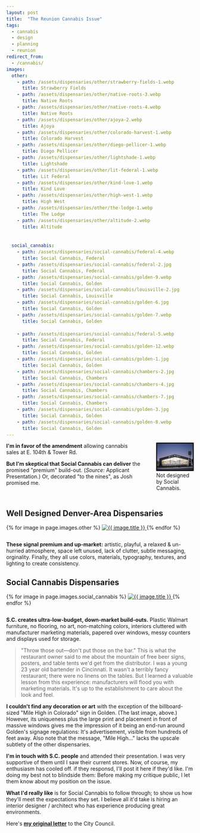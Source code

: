 ```yaml
---
layout: post
title:  "The Reunion Cannabis Issue"
tags:   
  - cannabis
  - design
  - planning
  - reunion
redirect_from:
  - /cannabis/
images:
  other:
    - path: /assets/dispensaries/other/strawberry-fields-1.webp
      title: Strawberry Fields
    - path: /assets/dispensaries/other/native-roots-3.webp
      title: Native Roots
    - path: /assets/dispensaries/other/native-roots-4.webp
      title: Native Roots
    - path: /assets/dispensaries/other/ajoya-2.webp
      title: Ajoya
    - path: /assets/dispensaries/other/colorado-harvest-1.webp
      title: Colorado Harvest
    - path: /assets/dispensaries/other/diego-pellicer-1.webp
      title: Diego Pellicer
    - path: /assets/dispensaries/other/lightshade-1.webp
      title: Lightshade
    - path: /assets/dispensaries/other/lit-federal-1.webp
      title: Lit Federal
    - path: /assets/dispensaries/other/kind-love-1.webp
      title: Kind Love
    - path: /assets/dispensaries/other/high-west-1.webp
      title: High West
    - path: /assets/dispensaries/other/the-lodge-1.webp
      title: The Lodge
    - path: /assets/dispensaries/other/altitude-2.webp
      title: Altitude


  social_cannabis:
    - path: /assets/dispensaries/social-cannabis/federal-4.webp
      title: Social Cannabis, Federal
    - path: /assets/dispensaries/social-cannabis/federal-2.jpg
      title: Social Cannabis, Federal
    - path: /assets/dispensaries/social-cannabis/golden-9.webp
      title: Social Cannabis, Golden
    - path: /assets/dispensaries/social-cannabis/louisville-2.jpg
      title: Social Cannabis, Louisville
    - path: /assets/dispensaries/social-cannabis/golden-6.jpg
      title: Social Cannabis, Golden
    - path: /assets/dispensaries/social-cannabis/golden-7.webp
      title: Social Cannabis, Golden

    - path: /assets/dispensaries/social-cannabis/federal-5.webp
      title: Social Cannabis, Federal
    - path: /assets/dispensaries/social-cannabis/golden-12.webp
      title: Social Cannabis, Golden
    - path: /assets/dispensaries/social-cannabis/golden-1.jpg
      title: Social Cannabis, Golden
    - path: /assets/dispensaries/social-cannabis/chambers-2.jpg
      title: Social Cannabis, Chambers
    - path: /assets/dispensaries/social-cannabis/chambers-4.jpg
      title: Social Cannabis, Chambers
    - path: /assets/dispensaries/social-cannabis/chambers-7.jpg
      title: Social Cannabis, Chambers
    - path: /assets/dispensaries/social-cannabis/golden-3.jpg
      title: Social Cannabis, Golden
    - path: /assets/dispensaries/social-cannabis/golden-8.webp
      title: Social Cannabis, Golden
---
```


<figure style="width: 20%; display: inline; float: right; margin: 0 0 3em 3em">
  <img src="/assets/dispensaries/other/native-roots-1.webp" alt="An example of a store that Social Cannabis did NOT build.">
  <br>
  <figcaption>Not designed by Social Cannabis.</figcaption>
</figure>


**I'm in favor of the amendment** allowing cannabis sales at E. 104th & Tower Rd.

**But I'm skeptical that Social Cannabis can
deliver** the promised "premium" build-out. (_Source:_ Applicant Presentation.) Or,
decorated "to the nines", as Josh promised me.

<div class="br">&nbsp;</div>

## Well Designed Denver-Area Dispensaries


<div class="gallery" style="margin-bottom: 2em">
  {% for image in page.images.other %}
    <a href="{{ image.path }}" title="{{ image.title }}">
      <img src="{{ image.path }}" alt="{{ image.title }}"/>
    </a>
  {% endfor %}
</div>

**These signal premium and up-market:**
artistic, playful, a relaxed & un-hurried atmosphere,
space left unused, lack of clutter, subtle messaging, orginality.
Finally, they all use colors, materials, typography, textures, and lighting
to create consistency.


## Social Cannabis Dispensaries

<div class="gallery" style="margin-bottom: 2em">
  {% for image in page.images.social_cannabis %}
    <a href="{{ image.path }}" title="{{ image.title }}">
      <img src="{{ image.path }}" alt="{{ image.title }}"/>
    </a>
  {% endfor %}
</div>

**S.C. creates ultra-low-budget, down-market build-outs.** Plastic Walmart furniture, no flooring, no art,
non-matching colors, interiors cluttered with manufacturer marketing materials, 
papered over windows, messy counters and displays used for storage.


> "Throw those out—don't put those on the bar." This is what the restaurant owner said to me
> about the mountain of free beer signs, posters, and table tents we'd get from the distributor. 
> I was a young 23 year old bartender in Cincinnati. It wasn't a terribly fancy restaurant; 
> there were no linens on the tables. But I learned a valuable lesson from this experience: 
> manufacturers will flood you with marketing materials. It's up to the establishment to
> care about the look and feel.

**I couldn't find any decoration or art** with the exception of the billboard-sized "Mile High in Colorado" 
sign in Golden. (The last image, above.) However, its uniqueness plus the large print and placement in front of massive windows gives me 
the impression of it being an end-run around Golden's signage regulations: It's advertisement, visible 
from hundreds of feet away. Also note that the message, "Mile High…" lacks the upscale subtlety of the 
other dispensaries.

**I'm in touch with S.C. people** and attended their presentation. 
I was very supportive of them until I saw their current stores.
Now, of course, my enthusiasm has cooled off.
if they responsd, I'll post it here if they'd like. 
I'm doing my best not to blindside them:
Before making my critique public, I let them
know about my position on the issue.

**What I'd really like** is for Social Cannabis to follow through; 
to show us how they'll meet the expectations they set. I believe all it'd take
is hiring an interior designer / architect who has experience producing great
environments.

Here's **<a href="/assets/letter.pdf">my original letter</a>** to the City Council.
